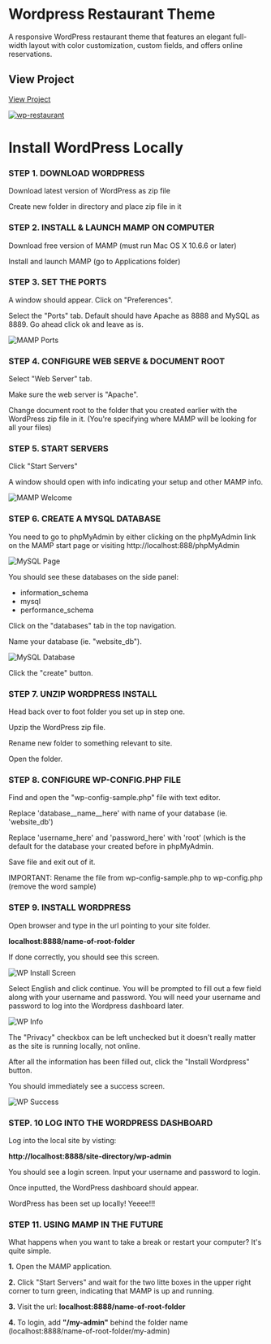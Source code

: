 # Wordpress Restaurant Theme

A responsive WordPress restaurant theme that features an elegant full-width layout with color customization, custom fields, and offers online reservations.

## View Project

[View Project](http://www.wprestaurant.us/ "WordPress Restaurant Theme")

[![wp-restaurant](https://github.com/thaitwo/wordpress-restaurant/blob/master/assets/screenshot-wp.png?raw=true)](http://www.wprestaurant.us/)

# Install WordPress Locally
### STEP 1. DOWNLOAD WORDPRESS

Download latest version of WordPress as zip file

Create new folder in directory and place zip file in it


### STEP 2. INSTALL & LAUNCH MAMP ON COMPUTER

Download free version of MAMP (must run Mac OS X 10.6.6 or later)

Install and launch MAMP (go to Applications folder)

### STEP 3. SET THE PORTS

A window should appear. Click on "Preferences".

Select the "Ports" tab. Default should have Apache as 8888 and MySQL as 8889. Go ahead click ok and leave as is.

![MAMP Ports](https://raw.githubusercontent.com/thaitwo/wordpress-restaurant/master/assets/wp-2.png)

### STEP 4. CONFIGURE WEB SERVE & DOCUMENT ROOT

Select "Web Server" tab.

Make sure the web server is "Apache".

Change document root to the folder that you created earlier with the WordPress zip file in it. (You're specifying where MAMP will be looking for all your files)

### STEP 5. START SERVERS

Click "Start Servers"

A window should open with info indicating your setup and other MAMP info.

![MAMP Welcome](https://raw.githubusercontent.com/thaitwo/wordpress-restaurant/master/assets/wp-3.png)

### STEP 6. CREATE A MYSQL DATABASE

You need to go to phpMyAdmin by either clicking on the phpMyAdmin link on the MAMP start page or visiting http://localhost:888/phpMyAdmin

![MySQL Page](https://raw.githubusercontent.com/thaitwo/wordpress-restaurant/master/assets/wp-4.png)

You should see these databases on the side panel:

* information_schema
* mysql
* performance_schema

Click on the "databases" tab in the top navigation.

Name your database (ie. "website_db").

![MySQL Database](https://raw.githubusercontent.com/thaitwo/wordpress-restaurant/master/assets/wp-5.png)

Click the "create" button.

### STEP 7. UNZIP WORDPRESS INSTALL

Head back over to foot folder you set up in step one.

Upzip the WordPress zip file.

Rename new folder to something relevant to site.

Open the folder.

### STEP 8. CONFIGURE WP-CONFIG.PHP FILE

Find and open the "wp-config-sample.php" file with text editor.

Replace 'database__name__here' with name of your database (ie. 'website_db')

Replace 'username_here' and 'password_here' with 'root' (which is the default for the database your created before in phpMyAdmin.

Save file and exit out of it.

IMPORTANT: Rename the file from wp-config-sample.php to wp-config.php (remove the word sample)

### STEP 9. INSTALL WORDPRESS

Open browser and type in the url pointing to your site folder.

**localhost:8888/name-of-root-folder**

If done correctly, you should see this screen.

![WP Install Screen](https://raw.githubusercontent.com/thaitwo/wordpress-restaurant/master/assets/wp-1.png)

Select English and click continue. You will be prompted to fill out a few field along with your username and password. You will need your username and password to log into the Wordpress dashboard later.

![WP Info](https://raw.githubusercontent.com/thaitwo/wordpress-restaurant/master/assets/wp-6.png)

The "Privacy" checkbox can be left unchecked but it doesn't really matter as the site is running locally, not online.

After all the information has been filled out, click the "Install Wordpress" button.

You should immediately see a success screen.

![WP Success](https://raw.githubusercontent.com/thaitwo/wordpress-restaurant/master/assets/wp-7.png)

### STEP. 10 LOG INTO THE WORDPRESS DASHBOARD

Log into the local site by visting:

**http://localhost:8888/site-directory/wp-admin**

You should see a login screen. Input your username and password to login.

Once inputted, the WordPress dashboard should appear.

WordPress has been set up locally! Yeeee!!!

### STEP 11. USING MAMP IN THE FUTURE

What happens when you want to take a break or restart your computer? It's quite simple.

**1.** Open the MAMP application.

**2.** Click "Start Servers" and wait for the two litte boxes in the upper right corner to turn green, indicating that MAMP is up and running.

**3.** Visit the url: **localhost:8888/name-of-root-folder**

**4.** To login, add **"/my-admin"** behind the folder name (localhost:8888/name-of-root-folder/my-admin)